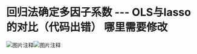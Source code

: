 # 回归法确定多因子系数 --- OLS与lasso的对比（代码出错） 哪里需要修改

![图片注释](http://storage-uqer.datayes.com/5b3df450997233017e685b3b/9124fde6-b1b0-11e8-b634-0242ac140002)![图片注释](http://storage-uqer.datayes.com/5b3df450997233017e685b3b/9450b1ae-b1b0-11e8-bd3c-0242ac140002)